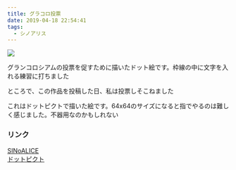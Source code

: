 ```yaml
---
title: グラコロ投票
date: 2019-04-18 22:54:41
tags:
  - シノアリス
---
```


![](/image-blog/images/grakoro_vote.png)

グランコロシアムの投票を促すために描いたドット絵です。枠線の中に文字を入れる練習に打ちました

ところで、この作品を投稿した日、私は投票しそこねました

これはドットピクトで描いた絵です。64x64のサイズになると指でやるのは難しく感じました。不器用なのかもしれない

### リンク
[SINoALICE](http://sinoalice.jp)  
[ドットピクト](https://play.google.com/store/apps/details?id=net.dotpicko.dotpict&hl=ja)
